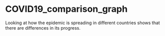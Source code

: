 # COVID19_comparison_graph
Looking at how the epidemic is spreading in different countries shows that there are differences in its progress.
